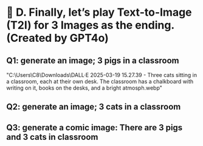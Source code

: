 # 📌 D. Finally, let’s play Text-to-Image (T2I) for 3 Images as the ending. (Created by GPT4o)
## Q1: generate an image; 3 pigs in a classroom
"C:\Users\C8\Downloads\DALL·E 2025-03-19 15.27.39 - Three cats sitting in a classroom, each at their own desk. The classroom has a chalkboard with writing on it, books on the desks, and a bright atmosph.webp"


## Q2: generate an image; 3 cats in a classroom



## Q3: generate a comic image: There are 3 pigs and 3 cats in classroom
















